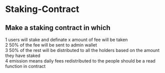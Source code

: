 # Staking-Contract

## Make a staking contract in which  

1 users will stake and definate x amount of fee will be taken   
2 50% of the fee will be sent to admin wallet  
3 50% of the rest will be distributed to all the holders based on the amount they have staked   
4 emission means daily fees redistributed to the people should be a read function in contract